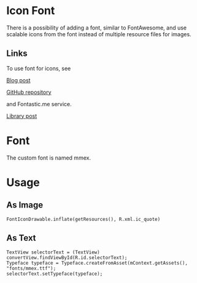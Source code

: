 # Icon Font

There is a possibility of adding a font, similar to FontAwesome, and use scalable icons from the font
instead of multiple resource files for images.

## Links

To use font for icons, see

[Blog post](http://blog.shamanland.com/2013/11/how-to-use-icon-fonts-in-android.html)

[GitHub repository](https://github.com/shamanland/fonticon)

and Fontastic.me service.

[Library post](http://blog.shamanland.com/p/android-fonticon-library.html)

# Font

The custom font is named mmex.

# Usage

## As Image

    FontIconDrawable.inflate(getResources(), R.xml.ic_quote)

## As Text

    TextView selectorText = (TextView) convertView.findViewById(R.id.selectorText);
    Typeface typeface = Typeface.createFromAsset(mContext.getAssets(), "fonts/mmex.ttf");
    selectorText.setTypeface(typeface);
